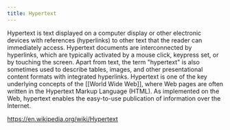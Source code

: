 ```yaml
---
title: Hypertext
---
```


Hypertext is text displayed on a computer display or other electronic devices with references (hyperlinks) to other text that the reader can immediately access. Hypertext documents are interconnected by hyperlinks, which are typically activated by a mouse click, keypress set, or by touching the screen. Apart from text, the term "hypertext" is also sometimes used to describe tables, images, and other presentational content formats with integrated hyperlinks. Hypertext is one of the key underlying concepts of the [[World Wide Web]], where Web pages are often written in the Hypertext Markup Language (HTML). As implemented on the Web, hypertext enables the easy-to-use publication of information over the Internet.

https://en.wikipedia.org/wiki/Hypertext